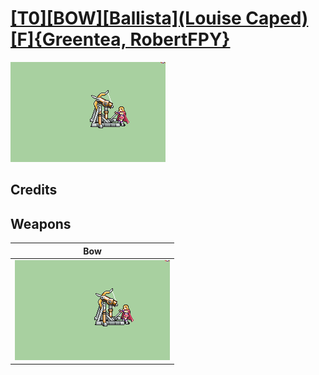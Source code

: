 # [\[T0\]\[BOW\]\[Ballista\]\(Louise Caped\)\[F\]{Greentea, RobertFPY}](./)

<img src="./5.%20Bow%20(Ballista)/Bow_000.png" alt="[T0][BOW][Ballista](Louise Caped)[F]{Greentea, RobertFPY} standing" />

## Credits



## Weapons


|Bow |
|  :---: |
| <img alt="Bow animation" src="./5.%20Bow%20(Ballista)/Bow.gif" /> |
